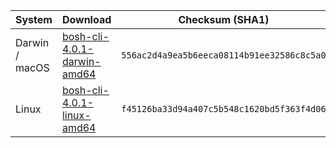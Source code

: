 | System         | Download                                                                                                         | Checksum (SHA1)                            |
| -------------- | ---------------------------------------------------------------------------------------------------------------- | ------------------------------------------ |
| Darwin / macOS | [bosh-cli-4.0.1-darwin-amd64](https://s3.amazonaws.com/bosh-cli-artifacts/bosh-cli-4.0.1-darwin-amd64)           | `556ac2d4a9ea5b6eeca08114b91ee32586c8c5a0` |
| Linux          | [bosh-cli-4.0.1-linux-amd64](https://s3.amazonaws.com/bosh-cli-artifacts/bosh-cli-4.0.1-linux-amd64)             | `f45126ba33d94a407c5b548c1620bd5f363f4d06` |
